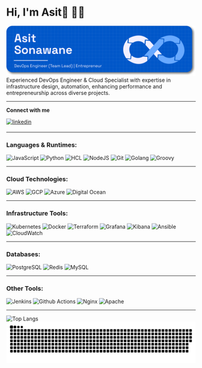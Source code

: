 # Hi, I'm Asit👋 👨‍💻

<img src="https://github.com/asitsonawane/asitsonawane/blob/main/AsitSonawane.png" alt="banner that says Asit Sonawane - DevOps Engineer (Team Lead) | Entrepreneur">
Experienced DevOps Engineer & Cloud Specialist with expertise in infrastructure design, automation, enhancing performance and entrepreneurship across diverse projects.

<hr>

**Connect with me**  
<div>
 <a href="https://www.linkedin.com/in/amruta-misal-5a53341a8" target="_blank">
<img src=https://img.shields.io/badge/linkedin-%231E77B5.svg?&style=for-the-badge&logo=linkedin&logoColor=white alt=linkedin style="margin-bottom: 5px;" />
</a>
</div>

<hr>

### Languages & Runtimes:

<p>
  <img alt="JavaScript" src="https://img.shields.io/badge/JavaScript-F7DF1E.svg?style=for-the-badge&logo=JavaScript&logoColor=black"/>
  <img alt="Python" src="https://img.shields.io/badge/Python-3776AB.svg?style=for-the-badge&logo=Python&logoColor=white"/>
  <img alt="HCL" src="https://img.shields.io/badge/HashiCorp-000000.svg?style=for-the-badge&logo=HashiCorp&logoColor=white"/>
  <img alt="NodeJS" src="https://img.shields.io/badge/Node.js-339933.svg?style=for-the-badge&logo=nodedotjs&logoColor=white"/>
  <img alt="Git" src="https://img.shields.io/badge/Git-F05032.svg?style=for-the-badge&logo=Git&logoColor=white"/>
  <img alt="Golang" src="https://img.shields.io/badge/Go-00ADD8.svg?style=for-the-badge&logo=Go&logoColor=white"/>
  <img alt="Groovy" src="https://img.shields.io/badge/Apache%20Groovy-4298B8.svg?style=for-the-badge&logo=Apache-Groovy&logoColor=white"/>
</p>  

<hr>

### Cloud Technologies:

<p>
  <img alt="AWS" src="https://img.shields.io/badge/Amazon%20AWS-232F3E.svg?style=for-the-badge&logo=Amazon-AWS&logoColor=white"/>
  <img alt="GCP" src="https://img.shields.io/badge/Google%20Cloud-4285F4.svg?style=for-the-badge&logo=Google-Cloud&logoColor=white"/>
  <img alt="Azure" src="https://img.shields.io/badge/Microsoft%20Azure-0078D4.svg?style=for-the-badge&logo=Microsoft-Azure&logoColor=white"/>
  <img alt="Digital Ocean" src="https://img.shields.io/badge/DigitalOcean-0080FF.svg?style=for-the-badge&logo=DigitalOcean&logoColor=white"/>
</p>

<hr>

### Infrastructure Tools:

<p>
  <img alt="Kubernetes" src="https://img.shields.io/badge/Kubernetes-326CE5.svg?style=for-the-badge&logo=Kubernetes&logoColor=white"/>
  <img alt="Docker" src="https://img.shields.io/badge/Docker-2496ED.svg?style=for-the-badge&logo=Docker&logoColor=white"/>
  <img alt="Terraform" src="https://img.shields.io/badge/Terraform-844FBA.svg?style=for-the-badge&logo=Terraform&logoColor=white"/>
  <img alt="Grafana" src="https://img.shields.io/badge/Grafana-F46800.svg?style=for-the-badge&logo=Grafana&logoColor=white"/>
  <img alt="Kibana" src="https://img.shields.io/badge/Kibana-005571.svg?style=for-the-badge&logo=Kibana&logoColor=white"/>
  <img alt="Ansible" src="https://img.shields.io/badge/Ansible-EE0000.svg?style=for-the-badge&logo=Ansible&logoColor=white"/>
  <img alt="CloudWatch" src="https://img.shields.io/badge/Amazon%20CloudWatch-FF4F8B.svg?style=for-the-badge&logo=Amazon-CloudWatch&logoColor=white"/>
</p>  

<hr>

### Databases:

<p>
  <img alt="PostgreSQL" src="https://img.shields.io/badge/PostgreSQL-4169E1.svg?style=for-the-badge&logo=PostgreSQL&logoColor=white"/>
  <img alt="Redis" src="https://img.shields.io/badge/Redis-DC382D.svg?style=for-the-badge&logo=Redis&logoColor=white"/>
  <img alt="MySQL" src="https://img.shields.io/badge/MySQL-4479A1.svg?style=for-the-badge&logo=MySQL&logoColor=white"/>
</p>  

<hr>

### Other Tools:

<p>
  <img alt="Jenkins" src="https://img.shields.io/badge/Jenkins-D24939.svg?style=for-the-badge&logo=Jenkins&logoColor=white"/>
  <img alt="Github Actions" src="https://img.shields.io/badge/GitHub%20Actions-2088FF.svg?style=for-the-badge&logo=GitHub-Actions&logoColor=white"/>
  <img alt="Nginx" src="https://img.shields.io/badge/NGINX-009639.svg?style=for-the-badge&logo=NGINX&logoColor=white"/>
  <img alt="Apache" src="https://img.shields.io/badge/Apache-D22128.svg?style=for-the-badge&logo=Apache&logoColor=white"/>
</p>  

<hr>

![Top Langs](https://github-readme-stats.vercel.app/api/top-langs/?username=asitsonawane&hide=cdss,html&exclude_repo=wordpress-docker-compose&layout=compact)
<img src="https://github.com/kothariji/kothariji/blob/master/github-user-contribution.svg"/></img>
